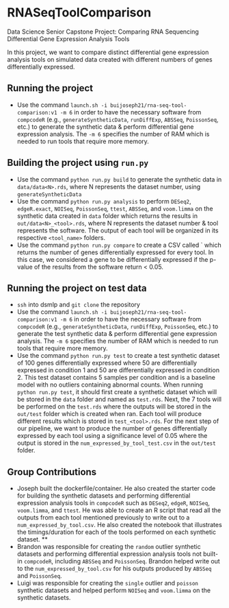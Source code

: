 # RNASeqToolComparison
Data Science Senior Capstone Project: Comparing RNA Sequencing Differential Gene Expression Analysis Tools

In this project, we want to compare distinct differential gene expression analysis tools on simulated data created with different numbers of genes differentially expressed.

## Running the project
* Use the command `launch.sh -i buijoseph21/rna-seq-tool-comparison:v1 -m 6` in order to have the necessary software from `compcodeR` (e.g., `generateSyntheticData`, `runDiffExp`, `ABSSeq`, `PoissonSeq`, etc.) to generate the synthetic data & perform differential gene expression analysis. The `-m 6` specifies the number of RAM which is needed to run tools that require more memory. 

## Building the project using `run.py`
* Use the command `python run.py build` to generate the synthetic data in `data/data<N>.rds`, where N represents the dataset number, using `generateSyntheticData`
* Use the command `python run.py analysis` to perform `DESeq2`, `edgeR.exact`, `NOISeq`, `PoissonSeq`, `ttest`, `ABSSeq`, and `voom.limma` on the synthetic data created in `data` folder which returns the results in `out/data<N>_<tool>.rds`, where N represents the dataset number & tool represents the software. The output of each tool will be organized in its respective `<tool_name>` folders. 
* Use the command `python run.py compare` to create a CSV called ` which returns the number of genes differentially expressed for every tool. In this case, we considered a gene to be differentially expressed if the p-value of the results from the software return < 0.05. 

## Running the project on test data
* `ssh` into dsmlp and `git clone` the repository
* Use the command `launch.sh -i buijoseph21/rna-seq-tool-comparison:v1 -m 6` in order to have the necessary software from `compcodeR` (e.g., `generateSyntheticData`, `runDiffExp`, `PoissonSeq`, etc.) to generate the test synthetic data & perform differential gene expression analysis. The `-m 6` specifies the number of RAM which is needed to run tools that require more memory. 
* Use the command `python run.py test` to create a test synthetic dataset of 100 genes differentially expressed where 50 are differentially expressed in condition 1 and 50 are differentially expressed in condition 2. This test dataset contains 5 samples per condition and is a baseline model with no outliers containing abnormal counts. When running `python run.py test`, it should first create a synthetic dataset which will be stored in the `data` folder and named as `test.rds`. Next, the 7 tools will be performed on the `test.rds` where the outputs will be stored in the `out/test` folder which is created when ran. Each tool will produce different results which is stored in `test_<tool>.rds`. For the next step of our pipeline, we want to produce the number of genes differentially expressed by each tool using a significance level of 0.05 where the output is stored in the `num_expressed_by_tool_test.csv` in the `out/test` folder. 

## Group Contributions
* Joseph built the dockerfile/container. He also created the starter code for building the synthetic datasets and performing differential expression analysis tools in `compcodeR` such as `DESeq2`, `edgeR`, `NOISeq`, `voom.limma`, and `ttest`. He was able to create an R script that read all the outputs from each tool mentioned previously to write out to a `num_expressed_by_tool.csv`. He also created the notebook that illustrates the timings/duration for each of the tools performed on each synthetic dataset.
**
* Brandon was responsible for creating the `random` outlier synthetic datasets and performing differential expression analysis tools not built-in `compcodeR`, including `ABSSeq` and `PoissonSeq`. Brandon helped write out to the `num_expressed_by_tool.csv` for his outputs produced by `ABSSeq` and `PoissonSeq`. 
* Luigi was responsible for creating the `single` outlier and `poisson` synthetic datasets and helped perform `NOISeq` and `voom.limma` on the synthetic datasets. 
